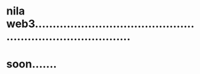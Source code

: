 # nila web3................................................................................
# soon.......
